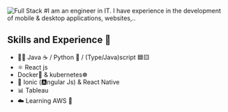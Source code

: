 ![Full Stack](https://github.com/jonathanramirezislas/jonathanramirezislas/blob/main/coding.gif)
#I am an engineer in IT. I have experience in the development of mobile & desktop applications, websites,..
## Skills and Experience  🦄 
- 👨‍💻 Java ☕ / Python 🐍 / (Type/Java)script 🟦🟨 
- ⚛ React js
-  Docker🐋 & kubernetes☸︎ 
- 📱 Ionic (🅰️ngular Js) & React Native
- 📊 Tableau
- ☁️ Learning AWS 🚢 




